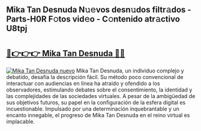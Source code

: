 ## Mika Tan Desnuda N𝚞𝚎vos desn𝚞dos filtr𝚊dos - Parts-H0R F𝚘tos vid𝚎o - C𝚘ntenido atr𝚊ctivo U8tpj

# <h2><a href="http://mb4c49h.tromn.icu/?c=Mika+Tan+Desnuda">🔗👉👉👉 Mika Tan Desnuda 🔗🔗</a></h2>

[![Mika Tan Desnuda nuevo](https://i.imgur.com/pEAQMta.gif)](http://mb4c49h.tromn.icu/?c=Mika+Tan+Desnuda)
Mika Tan Desnuda, un individuo complejo y debatido, desafía la descripción fácil. Su método poco convencional de interactuar con audiencias en línea ha atraído y ofendido a los observadores, estimulando debates sobre el consentimiento, la identidad y las complejidades de las sociedades virtuales. A pesar de la ambigüedad de sus objetivos futuros, su papel en la configuración de la esfera digital es incuestionable. Impulsado por una determinación inquebrantable y un encanto innegable, el progreso de Mika Tan Desnuda en el reino virtual es implacable.
